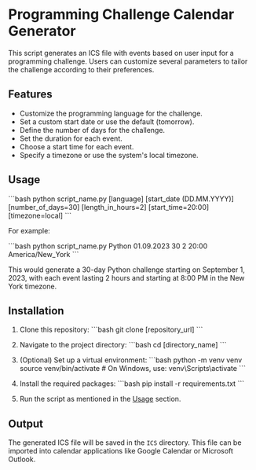 # Programming Challenge Calendar Generator

This script generates an ICS file with events based on user input for a programming challenge. Users can customize several parameters to tailor the challenge according to their preferences.

## Features

- Customize the programming language for the challenge.
- Set a custom start date or use the default (tomorrow).
- Define the number of days for the challenge.
- Set the duration for each event.
- Choose a start time for each event.
- Specify a timezone or use the system's local timezone.

## Usage

\`\`\`bash
python script_name.py [language] [start_date (DD.MM.YYYY)] [number_of_days=30] [length_in_hours=2] [start_time=20:00] [timezone=local]
\`\`\`

For example:

\`\`\`bash
python script_name.py Python 01.09.2023 30 2 20:00 America/New_York
\`\`\`

This would generate a 30-day Python challenge starting on September 1, 2023, with each event lasting 2 hours and starting at 8:00 PM in the New York timezone.

## Installation

1. Clone this repository:
   \`\`\`bash
   git clone [repository_url]
   \`\`\`

2. Navigate to the project directory:
   \`\`\`bash
   cd [directory_name]
   \`\`\`

3. (Optional) Set up a virtual environment:
   \`\`\`bash
   python -m venv venv
   source venv/bin/activate  # On Windows, use: venv\Scripts\activate
   \`\`\`

4. Install the required packages:
   \`\`\`bash
   pip install -r requirements.txt
   \`\`\`

5. Run the script as mentioned in the [Usage](#usage) section.

## Output

The generated ICS file will be saved in the `ICS` directory. This file can be imported into calendar applications like Google Calendar or Microsoft Outlook.
